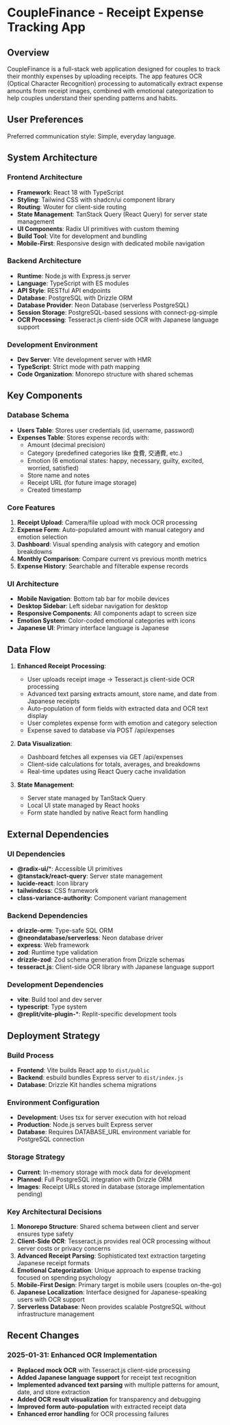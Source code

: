 # CoupleFinance - Receipt Expense Tracking App

## Overview

CoupleFinance is a full-stack web application designed for couples to track their monthly expenses by uploading receipts. The app features OCR (Optical Character Recognition) processing to automatically extract expense amounts from receipt images, combined with emotional categorization to help couples understand their spending patterns and habits.

## User Preferences

Preferred communication style: Simple, everyday language.

## System Architecture

### Frontend Architecture
- **Framework**: React 18 with TypeScript
- **Styling**: Tailwind CSS with shadcn/ui component library
- **Routing**: Wouter for client-side routing
- **State Management**: TanStack Query (React Query) for server state management
- **UI Components**: Radix UI primitives with custom theming
- **Build Tool**: Vite for development and bundling
- **Mobile-First**: Responsive design with dedicated mobile navigation

### Backend Architecture
- **Runtime**: Node.js with Express.js server
- **Language**: TypeScript with ES modules
- **API Style**: RESTful API endpoints
- **Database**: PostgreSQL with Drizzle ORM
- **Database Provider**: Neon Database (serverless PostgreSQL)
- **Session Storage**: PostgreSQL-based sessions with connect-pg-simple
- **OCR Processing**: Tesseract.js client-side OCR with Japanese language support

### Development Environment
- **Dev Server**: Vite development server with HMR
- **TypeScript**: Strict mode with path mapping
- **Code Organization**: Monorepo structure with shared schemas

## Key Components

### Database Schema
- **Users Table**: Stores user credentials (id, username, password)
- **Expenses Table**: Stores expense records with:
  - Amount (decimal precision)
  - Category (predefined categories like 食費, 交通費, etc.)
  - Emotion (6 emotional states: happy, necessary, guilty, excited, worried, satisfied)
  - Store name and notes
  - Receipt URL (for future image storage)
  - Created timestamp

### Core Features
1. **Receipt Upload**: Camera/file upload with mock OCR processing
2. **Expense Form**: Auto-populated amount with manual category and emotion selection
3. **Dashboard**: Visual spending analysis with category and emotion breakdowns
4. **Monthly Comparison**: Compare current vs previous month metrics
5. **Expense History**: Searchable and filterable expense records

### UI Architecture
- **Mobile Navigation**: Bottom tab bar for mobile devices
- **Desktop Sidebar**: Left sidebar navigation for desktop
- **Responsive Components**: All components adapt to screen size
- **Emotion System**: Color-coded emotional categories with icons
- **Japanese UI**: Primary interface language is Japanese

## Data Flow

1. **Enhanced Receipt Processing**:
   - User uploads receipt image → Tesseract.js client-side OCR processing
   - Advanced text parsing extracts amount, store name, and date from Japanese receipts
   - Auto-population of form fields with extracted data and OCR text display
   - User completes expense form with emotion and category selection
   - Expense saved to database via POST /api/expenses

2. **Data Visualization**:
   - Dashboard fetches all expenses via GET /api/expenses
   - Client-side calculations for totals, averages, and breakdowns
   - Real-time updates using React Query cache invalidation

3. **State Management**:
   - Server state managed by TanStack Query
   - Local UI state managed by React hooks
   - Form state handled by native React form handling

## External Dependencies

### UI Dependencies
- **@radix-ui/***: Accessible UI primitives
- **@tanstack/react-query**: Server state management
- **lucide-react**: Icon library
- **tailwindcss**: CSS framework
- **class-variance-authority**: Component variant management

### Backend Dependencies
- **drizzle-orm**: Type-safe SQL ORM
- **@neondatabase/serverless**: Neon database driver
- **express**: Web framework
- **zod**: Runtime type validation
- **drizzle-zod**: Zod schema generation from Drizzle schemas
- **tesseract.js**: Client-side OCR library with Japanese language support

### Development Dependencies
- **vite**: Build tool and dev server
- **typescript**: Type system
- **@replit/vite-plugin-***: Replit-specific development tools

## Deployment Strategy

### Build Process
- **Frontend**: Vite builds React app to `dist/public`
- **Backend**: esbuild bundles Express server to `dist/index.js`
- **Database**: Drizzle Kit handles schema migrations

### Environment Configuration
- **Development**: Uses tsx for server execution with hot reload
- **Production**: Node.js serves built Express server
- **Database**: Requires DATABASE_URL environment variable for PostgreSQL connection

### Storage Strategy
- **Current**: In-memory storage with mock data for development
- **Planned**: Full PostgreSQL integration with Drizzle ORM
- **Images**: Receipt URLs stored in database (storage implementation pending)

### Key Architectural Decisions

1. **Monorepo Structure**: Shared schema between client and server ensures type safety
2. **Client-Side OCR**: Tesseract.js provides real OCR processing without server costs or privacy concerns
3. **Advanced Receipt Parsing**: Sophisticated text extraction targeting Japanese receipt formats
4. **Emotional Categorization**: Unique approach to expense tracking focused on spending psychology
5. **Mobile-First Design**: Primary target is mobile users (couples on-the-go)
6. **Japanese Localization**: Interface designed for Japanese-speaking users with OCR support
7. **Serverless Database**: Neon provides scalable PostgreSQL without infrastructure management

## Recent Changes

### 2025-01-31: Enhanced OCR Implementation
- **Replaced mock OCR** with Tesseract.js client-side processing
- **Added Japanese language support** for receipt text recognition
- **Implemented advanced text parsing** with multiple patterns for amount, date, and store extraction
- **Added OCR result visualization** for transparency and debugging
- **Improved form auto-population** with extracted receipt data
- **Enhanced error handling** for OCR processing failures